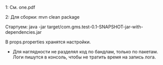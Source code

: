 1: См. one.pdf

2:
  Для сборки: mvn clean package

  Стартуем: java -jar target/com.gms.test-0.1-SNAPSHOT-jar-with-dependencies.jar

  В props.properties хранятся настройки.

  * Для наглядности не разделял код по бандлам, только по пакетам. Логи пишутся в консоль, чтобы не тратить время на запись лога.